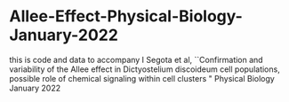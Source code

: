 # Allee-Effect-Physical-Biology-January-2022
this is code and data to accompany I Segota et al,  ``Confirmation and variability of the Allee effect in Dictyostelium discoideum cell populations, possible role of chemical signaling within cell clusters " Physical Biology January 2022
